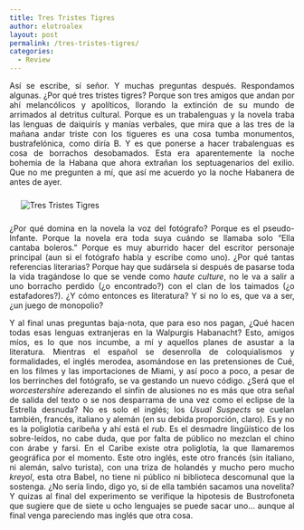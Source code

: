 ```yaml
---
title: Tres Tristes Tigres
author: elotroalex
layout: post
permalink: /tres-tristes-tigres/
categories:
  - Review
---
```

<p style="text-align: justify;">
  Así se escribe, sí señor. Y muchas preguntas después. Respondamos algunas. ¿Por qué tres tristes tigres? Porque son tres amigos que andan por ahí melancólicos y apolíticos, llorando la extinción de su mundo de arrimados al detritus cultural. Porque es un trabalenguas y la novela traba las lenguas de daiquirís y manías verbales, que mira que a las tres de la mañana andar triste con los tigueres es una cosa tumba monumentos, bustrafelónica, como diría B. Y es que ponerse a hacer trabalenguas es cosa de borrachos desobamados. Esta era aparentemente la noche bohemia de la Habana que ahora extrañan los septuagenarios del exilio. Que no me pregunten a mí, que así me acuerdo yo la noche Habanera de antes de ayer.
</p>

<img class="size-full wp-image-136 alignleft" style="margin-left: 20px; margin-right: 20px; margin-top: 10px; margin-bottom: 10px;" title="tres_tristes_tigres1" src="http://i0.wp.com/elotroalex.files.wordpress.com/2009/01/tres_tristes_tigres1.jpg?resize=185%2C272" alt="Tres Tristes Tigres" data-recalc-dims="1" />

<p style="text-align: justify;">
  ¿Por qué domina en la novela la voz del fotógrafo? Porque es el pseudo-Infante. Porque la novela era toda suya cuándo se llamaba solo &#8220;Ella cantaba boleros.&#8221; Porque es muy aburrido hacer del escritor personaje principal (aun si el fotógrafo habla y escribe como uno). ¿Por qué tantas referencias literarias? Porque hay que sudársela si después de pasarse toda la vida tragándose lo que se vende como <em>haute culture</em>, no le va a salir a uno borracho perdido (¿o encontrado?) con el clan de los taimados (¿o estafadores?). ¿Y cómo entonces es literatura? Y si no lo es, que va a ser, ¿un juego de monopolio?
</p>

<p style="text-align: justify;">
  Y al final unas preguntas baja-nota, que para eso nos pagan, ¿Qué hacen todas esas lenguas extranjeras en la Walpurgis Habanacht? Esto, amigos míos, es lo que nos incumbe, a mí y aquellos planes de asustar a la literatura. Mientras el español se desenrolla de coloquialismos y formalidades, el inglés merodea, asomándose en las pretensiones de Cué, en los filmes y las importaciones de Miami, y así poco a poco, a pesar de los berrinches del fotógrafo, se va gestando un nuevo código. ¿Será que el <em>worcestershire</em> aderezando el sinfín de alusiones no es más que otra señal de salida del texto o se nos desparrama de una vez como el eclipse de la Estrella desnuda? No es solo el inglés; los <em>Usual Suspects</em> se cuelan también, francés, italiano y alemán (en su debida proporción, claro). Es y no es la poliglotía caribeña y ahí está el <em>rub</em>. Es el desmadre lingüístico de los sobre-leídos, no cabe duda, que por falta de público no mezclan el chino con árabe y farsi. En el Caribe existe otra poliglotía, la que llamaremos geográfica por el momento. Este otro inglés, este otro francés (sin italiano, ni alemán, salvo turista), con una triza de holandés y mucho pero mucho <em>kreyol</em>, esta otra Babel, no tiene ni público ni biblioteca descomunal que la sostenga. ¿No sería lindo, digo yo, si de ella también sacamos una novelita? Y quizas al final del experimento se verifique la hipotesis de Bustrofoneta que sugiere que de siete u ocho lenguajes se puede sacar uno&#8230; aunque al final venga pareciendo mas inglés que otra cosa.
</p>